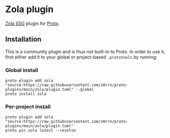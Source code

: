 # Zola plugin

[Zola SSG](https://www.getzola.org) plugin for [Proto](https://moonrepo.dev/proto).

## Installation

This is a community plugin and is thus not built-in to Proto. In order to use it, first either add it to your global or project-based `.prototools` by running:

### Global install

```shell
proto plugin add zola "source:https://raw.githubusercontent.com/z0rrn/proto-plugins/main/zola/plugin.toml" --global
proto install zola
```

### Per-project install

```shell
proto plugin add zola "source:https://raw.githubusercontent.com/z0rrn/proto-plugins/main/zola/plugin.toml"
proto pin zola latest --resolve
```
